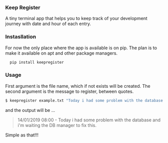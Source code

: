 ### Keep Register

A tiny terminal app that helps you to keep track of your development journey with date and hour of each entry.

### Instasllation

For now the only place where the app is available is on pip. The plan is to make it available on apt and other package managers.

```bash
  pip install keepregister
```

### Usage

First argument is the file name, which if not exists will be created. The second argument is the message to register, between quotes.

```bash
$ keepregister example.txt "Today i had some problem with the database and i'm waiting the DB manager to fix this."
```

and the output will be ...

> 14/01/2019 08:00 - Today i had some problem with the database and i'm waiting the DB manager to fix this.

Simple as that!!!
